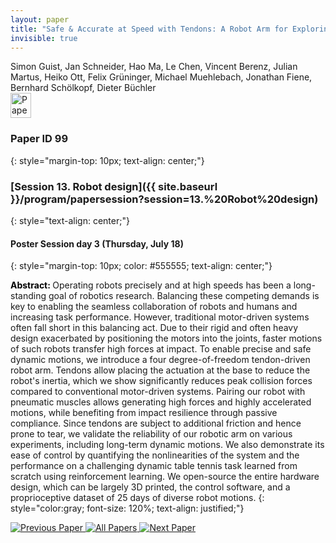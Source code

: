 ```yaml
---
layout: paper
title: "Safe & Accurate at Speed with Tendons: A Robot Arm for Exploring Dynamic Motion"
invisible: true
---
```

<div class="paper-authors">
<div class="paper-author-box">
    <div class="paper-author-name">Simon Guist, Jan Schneider, Hao Ma, Le Chen, Vincent Berenz, Julian Martus, Heiko Ott, Felix Grüninger, Michael Muehlebach, Jonathan Fiene, Bernhard Schölkopf, Dieter Büchler</div>
    <div class="paper-author-uni"></div>
</div>

</div><div class="paper-pdf">
                <div> <a href="https://enriquecoronadozu.github.io/rssproceedings2024/rss20/p099.pdf"><img src="{{ site.baseurl }}/images/paper_link.png" alt="Paper Website" width = "33"  height = "40"/></a> </div>
                </div>

### Paper ID 99
{: style="margin-top: 10px; text-align: center;"}

### [Session 13. Robot design]({{ site.baseurl }}/program/papersession?session=13.%20Robot%20design)
{: style="text-align: center;"}

#### Poster Session day 3 (Thursday, July 18)
{: style="margin-top: 10px; color: #555555; text-align: center;"}

<b style="color: black;">Abstract: </b>Operating robots precisely and at high speeds has been a long-standing goal of robotics research. Balancing these competing demands is key to enabling the seamless collaboration of robots and humans and increasing task performance. However, traditional motor-driven systems often fall short in this balancing act. Due to their rigid and often heavy design exacerbated by positioning the motors into the joints, faster motions of such robots transfer high forces at impact. To enable precise and safe dynamic motions, we introduce a four degree-of-freedom tendon-driven robot arm. Tendons allow placing the actuation at the base to reduce the robot's inertia, which we show significantly reduces peak collision forces compared to conventional motor-driven systems. Pairing our robot with pneumatic muscles allows generating high forces and highly accelerated motions, while benefiting from impact resilience through passive compliance. Since tendons are subject to additional friction and hence prone to tear, we validate the reliability of our robotic arm on various experiments, including long-term dynamic motions. 
 We also demonstrate its ease of control by quantifying the nonlinearities of the system and the performance on a challenging dynamic table tennis task learned from scratch using reinforcement learning. We open-source the entire hardware design, which can be largely 3D printed, the control software, and a proprioceptive dataset of 25 days of diverse robot motions.
{: style="color:gray; font-size: 120%; text-align: justified;"}


<div class="paper-menu">
<a href="{{ site.baseurl }}/program/papers/098/"> <img src="{{ site.baseurl }}/images/previous_paper_icon.png" alt="Previous Paper" title="Previous Paper"/> </a>
<a href="{{ site.baseurl }}/program/papers"><img src="{{ site.baseurl }}/images/overview_icon.png" alt="All Papers" title="All Papers"/> </a>
<a href="{{ site.baseurl }}/program/papers/100/"> <img src="{{ site.baseurl }}/images/next_paper_icon.png" alt="Next Paper" title="Next Paper"/> </a>

</div>
